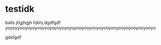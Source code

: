 # testidk
balls
jhgjhgjh
hjkhj
dgdfgdf
yoyoyyooyoyoyooyooyoyoyoyoyoyooyooyooyoyooyooyooyoyooyooyooyo


gdsfgdf